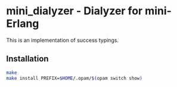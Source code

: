 mini_dialyzer - Dialyzer for mini-Erlang
========================================

This is an implementation of success typings.

Installation
------------

```sh
make
make install PREFIX=$HOME/.opam/$(opam switch show)
```
